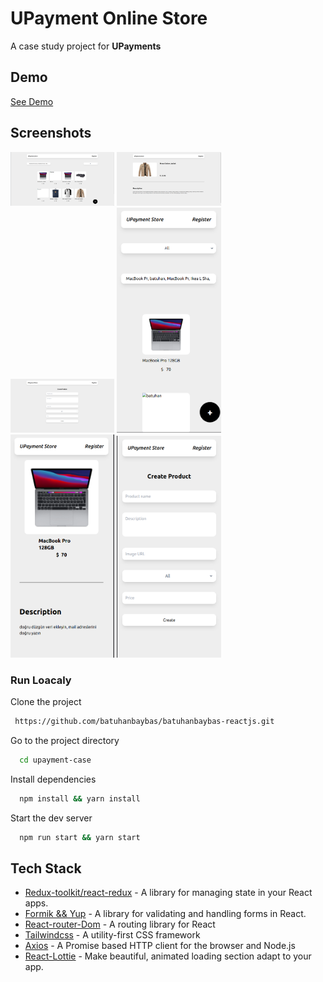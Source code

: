#  UPayment Online Store

A case study project for **UPayments**

## Demo

[See Demo](https://batuhan-baybas-upayment-case-study.netlify.app/) 

## Screenshots

<img src="public/project_img/Upayment_store_home.png" alt="home page" width="33%" />
<img src="public/project_img/Upayment_store_detail.png" alt="detail page" width="33%">
<img src="public/project_img/Upayment_store_create.png" alt="create page" width="33%">

<img src="public/project_img/Upayment_store_home_responsive.png" alt="home page responsive" width="33%">
<img src="public/project_img/uPayment_store_detail_responsive.png" alt="detail page responsive" width="33%">
<img src="public/project_img/Upayment_store_create_responsive.png" alt="create page responsive" width="33%">


### Run Loacaly

Clone the project

```bash
 https://github.com/batuhanbaybas/batuhanbaybas-reactjs.git
```

Go to the project directory

```bash
  cd upayment-case
```

Install dependencies

```bash
  npm install && yarn install
```

Start the dev server

```bash
  npm run start && yarn start
```

## Tech Stack

- [Redux-toolkit/react-redux](https://redux.js.org/) - A library for managing state in your React apps.
- [Formik && Yup](https://formik.org/) - A library for validating and handling forms in React.
- [React-router-Dom](https://reactrouter.com/) - A routing library for React
- [Tailwindcss](https://tailwindcss.com/) - A utility-first CSS framework
- [Axios](https://axios-http.com/) - A Promise based HTTP client for the browser and Node.js
- [React-Lottie](https://github.com/chenqingspring/react-lottie) - Make beautiful, animated loading section adapt to your app.

